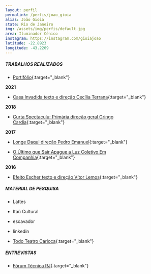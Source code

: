 ```yaml
---
layout: perfil
permalink: /perfis/joao_gioia
alias: João Gioia
state: Rio de Janeiro
img: /assets/img/perfis/default.jpg
area: Iluminador Cênico
instagram: https://instagram.com/gioiajoao
latitude: -22.8923
longitude: -43.2269
---
```


##### **TRABALHOS REALIZADOS**

- [Portifólio](https://artcomluz.wordpress.com/2017/07/22/25/){:target="_blank"}

**2021**

- [Casa Invadida texto e direção Cecília Terrana](https://www.youtube.com/watch?v=eL6enBcN1eQ){:target="_blank"}

**2018**

- [Curta Spectaculu: Primária direção geral Gringo Cardia](https://www.youtube.com/watch?v=y87hmHZZECk){:target="_blank"}

**2017**

- [Longe Daqui direção Pedro Emanuel](https://www.youtube.com/watch?v=-Hl8XsLr5vM){:target="_blank"}

- [O Último que Sair Apague a Luz Coletivo Em Companhia](https://www.youtube.com/watch?v=ccGtAuAujBk){:target="_blank"}

**2016**

- [Efeito Escher texto e direção Vítor Lemos](https://www.youtube.com/watch?v=nFinrHyJKto){:target="_blank"}

##### **MATERIAL DE PESQUISA**

- Lattes 

- Itaú Cultural 

- escavador 

- linkedin 

- [Todo Teatro Carioca](http://www.todoteatrocarioca.com.br/pessoa/3889/joao-gioia){:target="_blank"}

##### **ENTREVISTAS**

- [Fórum Técnica RJ](https://www.youtube.com/watch?v=UwBc5RplMS4){:target="_blank"}